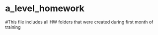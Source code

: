 # a_level_homework
#This file includes all HW folders that were created during first month of training
